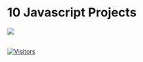 # 10 Javascript Projects

<img src="https://img.shields.io/github/repo-size/itsankitpatel/20-Javascript-Projects" >

<br>
<br>

[![Visitors](https://api.visitorbadge.io/api/visitors?path=https%3A%2F%2Fgithub.com%2FItsAnkitPatel%2F10-Javascript-Projects&countColor=%232ccce4&style=plastic)](https://visitorbadge.io/status?path=https%3A%2F%2Fgithub.com%2FItsAnkitPatel%2F10-Javascript-Projects)

